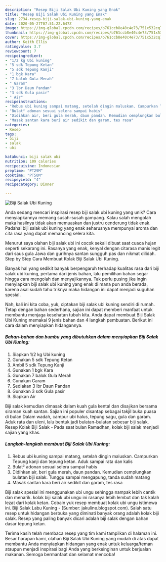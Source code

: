 ```yaml
---
description: "Resep Biji Salak Ubi Kuning yang Enak"
title: "Resep Biji Salak Ubi Kuning yang Enak"
slug: 2734-resep-biji-salak-ubi-kuning-yang-enak
date: 2020-05-27T07:51:22.647Z
image: https://img-global.cpcdn.com/recipes/b761ccb8e40c4e73/751x532cq70/biji-salak-ubi-kuning-foto-resep-utama.jpg
thumbnail: https://img-global.cpcdn.com/recipes/b761ccb8e40c4e73/751x532cq70/biji-salak-ubi-kuning-foto-resep-utama.jpg
cover: https://img-global.cpcdn.com/recipes/b761ccb8e40c4e73/751x532cq70/biji-salak-ubi-kuning-foto-resep-utama.jpg
author: Keith Ellis
ratingvalue: 3.7
reviewcount: 7
recipeingredient:
- "1/2 kg Ubi kuning"
- "5 sdk Tepung Ketan"
- "5 sdk Tepung Kanji"
- "1 bgk Kara"
- "7 balok Gula Merah"
- " Garam"
- "3 lbr Daun Pandan"
- "3 sdk Gula pasir"
- " Air"
recipeinstructions:
- "Rebus ubi kuning sampai matang, setelah dingin maluskan. Campurkan Tepung kanji dan tepung ketan. Aduk sampai rata dan kalis"
- "Bulat² adonan sesuai selera sampai habis"
- "Didihkan air, beri gula merah, daun pandan. Kemudian cemplungkan bulatan biji salak. Tunggu sampai mengapung, tanda sudah matang"
- "Masak santan kara beri air sedikit dan garam, tes rasa"
categories:
- Resep
tags:
- biji
- salak
- ubi

katakunci: biji salak ubi 
nutrition: 109 calories
recipecuisine: Indonesian
preptime: "PT29M"
cooktime: "PT50M"
recipeyield: "4"
recipecategory: Dinner

---
```



![Biji Salak Ubi Kuning](https://img-global.cpcdn.com/recipes/b761ccb8e40c4e73/751x532cq70/biji-salak-ubi-kuning-foto-resep-utama.jpg)

Anda sedang mencari inspirasi resep biji salak ubi kuning yang unik? Cara menyiapkannya memang susah-susah gampang. Kalau salah mengolah maka hasilnya tidak akan memuaskan dan justru cenderung tidak enak. Padahal biji salak ubi kuning yang enak seharusnya mempunyai aroma dan cita rasa yang dapat memancing selera kita.

Menurut saya olahan biji salak ubi ini cocok sekali dibuat saat cuaca hujan seperti sekarang ini. Rasanya yang enak, kenyal dengan citarasa manis legit dari saus gula Jawa dan gurihnya santan sungguh pas dan nikmat dilidah. Step by Step Cara Membuat Kolak Biji Salak Ubi Kuning.

Banyak hal yang sedikit banyak berpengaruh terhadap kualitas rasa dari biji salak ubi kuning, pertama dari jenis bahan, lalu pemilihan bahan segar hingga cara mengolah dan menyajikannya. Tak perlu pusing jika ingin menyiapkan biji salak ubi kuning yang enak di mana pun anda berada, karena asal sudah tahu triknya maka hidangan ini dapat menjadi suguhan spesial.


Nah, kali ini kita coba, yuk, ciptakan biji salak ubi kuning sendiri di rumah. Tetap dengan bahan sederhana, sajian ini dapat memberi manfaat untuk membantu menjaga kesehatan tubuh kita. Anda dapat membuat Biji Salak Ubi Kuning memakai 9 jenis bahan dan 4 langkah pembuatan. Berikut ini cara dalam menyiapkan hidangannya.

<!--inarticleads1-->

##### Bahan-bahan dan bumbu yang dibutuhkan dalam menyiapkan Biji Salak Ubi Kuning:

1. Siapkan 1/2 kg Ubi kuning
1. Gunakan 5 sdk Tepung Ketan
1. Ambil 5 sdk Tepung Kanji
1. Gunakan 1 bgk Kara
1. Gunakan 7 balok Gula Merah
1. Gunakan  Garam
1. Sediakan 3 lbr Daun Pandan
1. Gunakan 3 sdk Gula pasir
1. Siapkan  Air


Biji salak kemudian dimasak dalam kuah gula kental dan disajikan bersama siraman kuah santan. Sajian ini populer disantap sebagai takjil buka puasa di bulan Dalam wadah, campur ubi halus, tepung sagu, gula dan garam. Aduk rata dan uleni, lalu bentuk jadi bulatan-bulatan sebesar biji salak. Resep Kolak Biji Salak - Pada saat bulan Ramadhan, kolak biji salak menjadi sajian yang khas. 

<!--inarticleads2-->

##### Langkah-langkah membuat Biji Salak Ubi Kuning:

1. Rebus ubi kuning sampai matang, setelah dingin maluskan. Campurkan Tepung kanji dan tepung ketan. Aduk sampai rata dan kalis
1. Bulat² adonan sesuai selera sampai habis
1. Didihkan air, beri gula merah, daun pandan. Kemudian cemplungkan bulatan biji salak. Tunggu sampai mengapung, tanda sudah matang
1. Masak santan kara beri air sedikit dan garam, tes rasa


Biji salak spesial ini menggunakan ubi ungu sehingga nampak lebih cantik dan menarik. kolak biji salak ubi ungu ini rasanya lebih lembut dan tak kalah lezat dari kolak ketan. Cobain yuk resep membuat kolak ubi ungu istimewa ini. Biji Salak Labu Kuning - (Sumber: jakuline.blogspot.com). Salah satu resep untuk hidangan berbuka yang diminati banyak orang adalah kolak biji salak. Resep yang paling banyak dicari adalah biji salak dengan bahan dasar tepung ketan. 

Terima kasih telah membaca resep yang tim kami tampilkan di halaman ini. Besar harapan kami, olahan Biji Salak Ubi Kuning yang mudah di atas dapat membantu Anda menyiapkan hidangan yang enak untuk keluarga/teman ataupun menjadi inspirasi bagi Anda yang berkeinginan untuk berjualan makanan. Semoga bermanfaat dan selamat mencoba!
